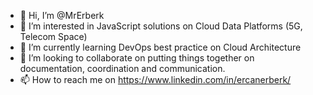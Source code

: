 - 👋 Hi, I’m @MrErberk
- 👀 I’m interested in JavaScript solutions on Cloud Data Platforms (5G, Telecom Space)
- 🌱 I’m currently learning DevOps best practice on Cloud Architecture
- 💞️ I’m looking to collaborate on putting things together on documentation, coordination and communication.
- 📫 How to reach me on https://www.linkedin.com/in/ercanerberk/

<!---
MrErberk/MrErberk is a ✨ special ✨ repository because its `README.md` (this file) appears on your GitHub profile.
You can click the Preview link to take a look at your changes.
--->
